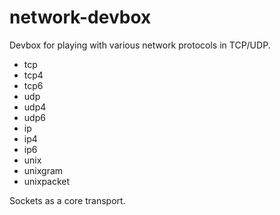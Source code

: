 # network-devbox

Devbox for playing with various network protocols in TCP/UDP.

- tcp
- tcp4
- tcp6
- udp
- udp4
- udp6
- ip
- ip4
- ip6
- unix
- unixgram
- unixpacket

Sockets as a core transport.
